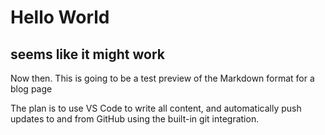 # Hello World

## seems like it might work

Now then.  This is going to be a test preview of the Markdown format for a blog page

The plan is to use VS Code to write all content, and automatically push updates to and from GitHub using the built-in git integration.
